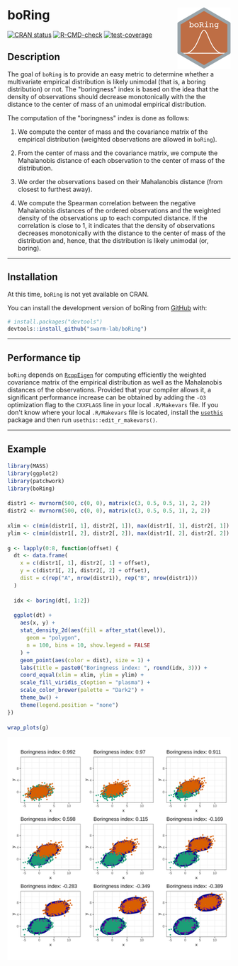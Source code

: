 
# boRing <a href="https://swarm-lab.github.io/boRing/"><img src="man/figures/logo.png" align="right" height="138" alt="boRing website" /></a>

<!-- badges: start -->
[![CRAN status](https://www.r-pkg.org/badges/version/boRing)](https://CRAN.R-project.org/package=boRing)
[![R-CMD-check](https://github.com/swarm-lab/boRing/actions/workflows/R-CMD-check.yaml/badge.svg)](https://github.com/swarm-lab/boRing/actions/workflows/R-CMD-check.yaml)
[![test-coverage](https://github.com/swarm-lab/boRing/actions/workflows/test-coverage.yaml/badge.svg)](https://github.com/swarm-lab/boRing/actions/workflows/test-coverage.yaml)
<!-- badges: end -->

## Description

The goal of `boRing` is to provide an easy metric to determine whether a 
multivariate empirical distribution is likely unimodal (that is, a boring 
distribution) or not. The "boringness" index is based on the idea that the 
density of observations should decrease monotonically with the the distance to 
the center of mass of an unimodal empirical distribution.

The computation of the "boringness" index is done as follows: 

1. We compute the center of mass and the covariance matrix of the empirical 
distribution (weighted observations are allowed in `boRing`).

2. From the center of mass and the covariance matrix, we compute the Mahalanobis
distance of each observation to the center of mass of the distribution.

3. We order the observations based on their Mahalanobis distance (from closest
to furthest away).

4. We compute the Spearman correlation between the negative Mahalanobis 
distances of the ordered observations and the weighted density of the 
observations up to each computed distance. If the correlation is close to 1, it 
indicates that the density of observations decreases monotonically with the 
distance to the center of mass of the distribution and, hence, that the 
distribution is likely unimodal (or, boring). 

---

## Installation

At this time, `boRing` is not yet available on CRAN. 

You can install the development version of boRing from 
[GitHub](https://github.com/) with:

``` r
# install.packages("devtools")
devtools::install_github("swarm-lab/boRing")
```

---

## Performance tip

`boRing` depends on [`RcppEigen`](https://github.com/RcppCore/RcppEigen) for 
computing efficiently the weighted covariance matrix of the empirical 
distribution as well as the Mahalanobis distances of the observations. Provided
that your compiler allows it, a significant performance increase can be obtained
by adding the `-O3` optimization flag to the `CXXFLAGS` line in your local
`.R/Makevars` file. If you don't know where your local `.R/Makevars` file is 
located, install the [`usethis`](https://usethis.r-lib.org/) package and then 
run `usethis::edit_r_makevars()`.

---

## Example

``` r
library(MASS)
library(ggplot2)
library(patchwork)
library(boRing)

distr1 <- mvrnorm(500, c(0, 0), matrix(c(3, 0.5, 0.5, 1), 2, 2))
distr2 <- mvrnorm(500, c(0, 0), matrix(c(3, 0.5, 0.5, 1), 2, 2))

xlim <- c(min(distr1[, 1], distr2[, 1]), max(distr1[, 1], distr2[, 1]) + 8)
ylim <- c(min(distr1[, 2], distr2[, 2]), max(distr1[, 2], distr2[, 2]) + 8)

g <- lapply(0:8, function(offset) {
  dt <- data.frame(
    x = c(distr1[, 1], distr2[, 1] + offset),
    y = c(distr1[, 2], distr2[, 2] + offset),
    dist = c(rep("A", nrow(distr1)), rep("B", nrow(distr1)))
  )

  idx <- boring(dt[, 1:2])

  ggplot(dt) +
    aes(x, y) +
    stat_density_2d(aes(fill = after_stat(level)),
      geom = "polygon",
      n = 100, bins = 10, show.legend = FALSE
    ) +
    geom_point(aes(color = dist), size = 1) +
    labs(title = paste0("Boringness index: ", round(idx, 3))) +
    coord_equal(xlim = xlim, ylim = ylim) +
    scale_fill_viridis_c(option = "plasma") +
    scale_color_brewer(palette = "Dark2") +
    theme_bw() +
    theme(legend.position = "none")
})

wrap_plots(g)
```

![Example](https://github.com/swarm-lab/boRing/blob/main/man/figures/example.svg?raw=true)
